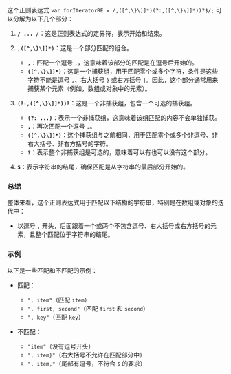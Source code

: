 这个正则表达式 `var forIteratorRE = /,([^,\}\]]*)(?:,([^,\}\]]*))?$/;` 可以分解为以下几个部分：

1. **`/ ... /`**：这是正则表达式的定界符，表示开始和结束。

2. **`,([^,\}\]]*)`**：这是一个部分匹配的组合。
   - **`,`**：匹配一个逗号 `,`，这意味着该部分的匹配是在逗号后开始的。
   - **`([^,\}\]]*)`**：这是一个捕获组，用于匹配零个或多个字符，条件是这些字符不能是逗号 `,`、右大括号 `}` 或右方括号 `]`。因此，这个部分通常用来捕获某个元素（例如，数组或对象中的元素）。

3. **`(?:,([^,\}\]]*))?`**：这是一个非捕获组，包含一个可选的捕获组。
   - **`(?: ...)`**：表示一个非捕获组，这意味着该组匹配的内容不会单独捕获。
   - **`,`**：再次匹配一个逗号 `,`。
   - **`([^,\}\]]*)`**：这个捕获组与之前相同，用于匹配零个或多个非逗号、非右大括号、非右方括号的字符。
   - **`?`**：表示整个非捕获组是可选的，意味着可以有也可以没有这个部分。

4. **`$`**：表示字符串的结尾，确保匹配是从字符串的最后部分开始的。

### 总结

整体来看，这个正则表达式用于匹配以下结构的字符串，特别是在数组或对象的迭代中：

- 以逗号 `,` 开头，后面跟着一个或两个不包含逗号、右大括号或右方括号的元素，且整个匹配位于字符串的结尾。

### 示例

以下是一些匹配和不匹配的示例：

- 匹配：
  - `", item"`（匹配 `item`）
  - `", first, second"`（匹配 `first` 和 `second`）
  - `", key"`（匹配 `key`）

- 不匹配：
  - `"item"`（没有逗号开头）
  - `", item}"`（右大括号不允许在匹配部分中）
  - `", item,"`（尾部有逗号，不符合 `$` 的要求）